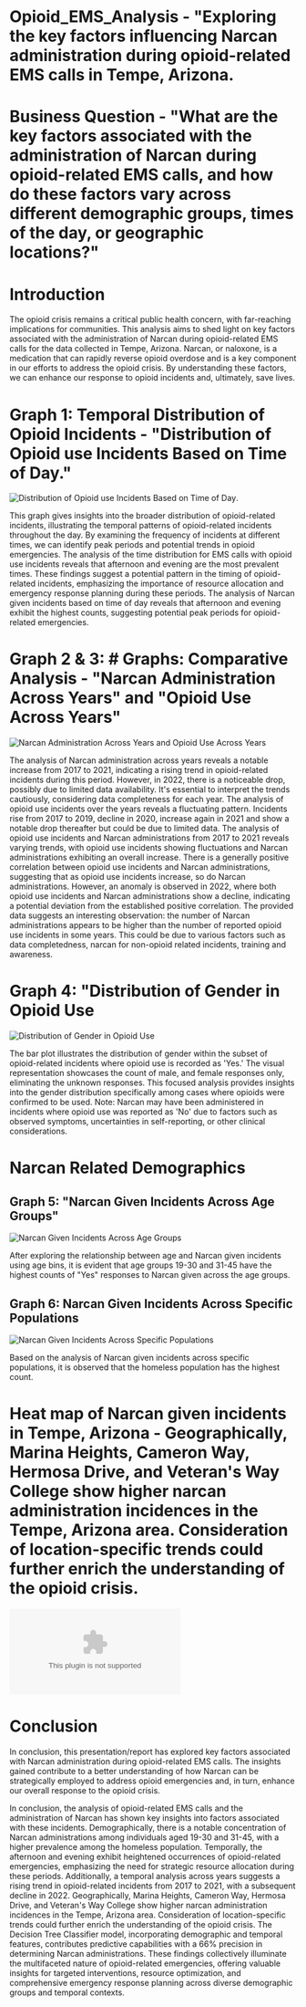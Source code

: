 # Opioid_EMS_Analysis - "Exploring the key factors influencing Narcan administration during opioid-related EMS calls in Tempe, Arizona. 

# Business Question - "What are the key factors associated with the administration of Narcan during opioid-related EMS calls, and how do these factors vary across different demographic groups, times of the day, or geographic locations?"


# Introduction

The opioid crisis remains a critical public health concern, with far-reaching implications for communities. This analysis aims to shed light on key factors associated with the administration of Narcan during opioid-related EMS calls for the data collected in Tempe, Arizona. Narcan, or naloxone, is a medication that can rapidly reverse opioid overdose and is a key component in our efforts to address the opioid crisis. By understanding these factors, we can enhance our response to opioid incidents and, ultimately, save lives.

# Graph 1: Temporal Distribution of Opioid Incidents - "Distribution of Opioid use Incidents Based on Time of Day."

![Distribution of Opioid use Incidents Based on Time of Day](https://github.com/KariMPrabhakar/Opioid_EMS_Analysis/blob/main/Narcan_Opioid_Time_of_Day.png).

This graph gives insights into the broader distribution of opioid-related incidents, illustrating the temporal patterns of opioid-related incidents throughout the day. By examining the frequency of incidents at different times, we can identify peak periods and potential trends in opioid emergencies. The analysis of the time distribution for EMS calls with opioid use incidents reveals that afternoon and evening are the most prevalent times. These findings suggest a potential pattern in the timing of opioid-related incidents, emphasizing the importance of resource allocation and emergency response planning during these periods. The analysis of Narcan given incidents based on time of day reveals that afternoon and evening exhibit the highest counts, suggesting potential peak periods for opioid-related emergencies.


# Graph 2 & 3: # Graphs: Comparative Analysis - "Narcan Administration Across Years" and "Opioid Use Across Years"

![Narcan Administration Across Years and Opioid Use Across Years](https://github.com/KariMPrabhakar/Opioid_EMS_Analysis/blob/main/Narcan_Opioid_Across_Years.png)

The analysis of Narcan administration across years reveals a notable increase from 2017 to 2021, indicating a rising trend in opioid-related incidents during this period. However, in 2022, there is a noticeable drop, possibly due to limited data availability. It's essential to interpret the trends cautiously, considering data completeness for each year. The analysis of opioid use incidents over the years reveals a fluctuating pattern. Incidents rise from 2017 to 2019, decline in 2020, increase again in 2021 and show a notable drop thereafter but could be due to limited data. The analysis of opioid use incidents and Narcan administrations from 2017 to 2021 reveals varying trends, with opioid use incidents showing fluctuations and Narcan administrations exhibiting an overall increase. There is a generally positive correlation between opioid use incidents and Narcan administrations, suggesting that as opioid use incidents increase, so do Narcan administrations. However, an anomaly is observed in 2022, where both opioid use incidents and Narcan administrations show a decline, indicating a potential deviation from the established positive correlation. The provided data suggests an interesting observation: the number of Narcan administrations appears to be higher than the number of reported opioid use incidents in some years. This could be due to various factors such as data completedness, narcan for non-opioid related incidents, training and awareness.



# Graph 4: "Distribution of Gender in Opioid Use 

![Distribution of Gender in Opioid Use](https://github.com/KariMPrabhakar/Opioid_EMS_Analysis/blob/main/Distribution_of_Gender_in_Opioid_Use.png)

The bar plot illustrates the distribution of gender within the subset of opioid-related incidents where opioid use is recorded as 'Yes.' The visual representation showcases the count of male,
and female responses only, eliminating the unknown responses. This focused analysis provides insights into the gender distribution specifically among cases where opioids were confirmed to be used. Note: Narcan may have been administered in incidents where opioid use was reported as 'No' due to factors such as observed symptoms, uncertainties in self-reporting, or other clinical considerations.


# Narcan Related Demographics 


## Graph 5: "Narcan Given Incidents Across Age Groups"

![Narcan Given Incidents Across Age Groups](https://github.com/KariMPrabhakar/Opioid_EMS_Analysis/blob/main/Narcan_Given_Incidents_Across_Age_Groups.png)

After exploring the relationship between age and Narcan given incidents using age bins, it is evident that age groups 19-30 and 31-45 have the highest counts of "Yes" responses to Narcan given across the age groups.


## Graph 6: Narcan Given Incidents Across Specific Populations

![Narcan Given Incidents Across Specific Populations](https://github.com/KariMPrabhakar/Opioid_EMS_Analysis/blob/main/Narcan_Given_Incidents_Across_Specific_Populations.png)

Based on the analysis of Narcan given incidents across specific populations, it is observed that the homeless population has the highest count.



# Heat map of Narcan given incidents in Tempe, Arizona - Geographically, Marina Heights, Cameron Way, Hermosa Drive, and Veteran's Way College show higher narcan administration incidences in the Tempe, Arizona area. Consideration of location-specific trends could further enrich the understanding of the opioid crisis.

![Heatmap of Narcan Given Incidents](https://github.com/KariMPrabhakar/Opioid_EMS_Analysis/blob/main/Tempe_Heat_Map.docx)



# Conclusion

In conclusion, this presentation/report has explored key factors associated with Narcan administration during opioid-related EMS calls. The insights gained contribute to a better understanding of how Narcan can be strategically employed to address opioid emergencies and, in turn, enhance our overall response to the opioid crisis.


In conclusion, the analysis of opioid-related EMS calls and the administration of Narcan has shown key insights into factors associated with these incidents. Demographically, there is a notable concentration of Narcan administrations among individuals aged 19-30 and 31-45, with a higher prevalence among the homeless population. Temporally, the afternoon and evening exhibit heightened occurrences of opioid-related emergencies, emphasizing the need for strategic resource allocation during these periods. Additionally, a temporal analysis across years suggests a rising trend in opioid-related incidents from 2017 to 2021, with a subsequent decline in 2022. Geographically, Marina Heights, Cameron Way, Hermosa Drive, and Veteran's Way College show higher narcan administration incidences in the Tempe, Arizona area. Consideration of location-specific trends could further enrich the understanding of the opioid crisis. The Decision Tree Classifier model, incorporating demographic and temporal features, contributes predictive capabilities with a 66% precision in determining Narcan administrations. These findings collectively illuminate the multifaceted nature of opioid-related emergencies, offering valuable insights for targeted interventions, resource optimization, and comprehensive emergency response planning across diverse demographic groups and temporal contexts.


